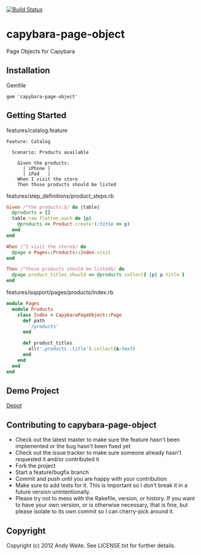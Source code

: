 [![Build Status](https://secure.travis-ci.org/andyw8/capybara-page-object.png)](http://travis-ci.org/andyw8/capybara-page-object)

# capybara-page-object #

Page Objects for Capybara

## Installation ##

Gemfile

    gem 'capybara-page-object'

## Getting Started ##

features/catalog.feature

```gherkin
Feature: Catalog

  Scenario: Products available

    Given the products:
      | iPhone |
      | iPad   |
    When I visit the store
    Then those products should be listed
```

features/step_definitions/product_steps.rb

```ruby
Given /^the products:$/ do |table|
  @products = []
  table.raw.flatten.each do |p|
    @products << Product.create!(:title => p)
  end
end

When /^I visit the store$/ do
  @page = Pages::Products::Index.visit
end

Then /^those products should be listed$/ do
  @page.product_titles.should == @products.collect{ |p| p.title }
end
```

features/support/pages/products/index.rb

```ruby
module Pages
  module Products
    class Index < CapybaraPageObject::Page
      def path
        '/products'
      end

      def product_titles
        all('.products .title').collect(&:text)
      end
    end
  end
end
```

## Demo Project ##

[Depot](https://github.com/andyw8/depot)

## Contributing to capybara-page-object ##

* Check out the latest master to make sure the feature hasn't been implemented or the bug hasn't been fixed yet
* Check out the issue tracker to make sure someone already hasn't requested it and/or contributed it
* Fork the project
* Start a feature/bugfix branch
* Commit and push until you are happy with your contribution
* Make sure to add tests for it. This is important so I don't break it in a future version unintentionally.
* Please try not to mess with the Rakefile, version, or history. If you want to have your own version, or is otherwise necessary, that is fine, but please isolate to its own commit so I can cherry-pick around it.

## Copyright ##

Copyright (c) 2012 Andy Waite. See LICENSE.txt for
further details.
